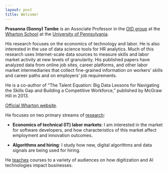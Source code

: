 ```yaml
---
layout: post
title: Welcome!
---
```


**Prasanna (Sonny) Tambe** is an Associate Professor in the [OID group](http://oid.wharton.upenn.edu) at the [Wharton School](http://www.wharton.upenn.edu) at the [University of Pennsylvania](http://www.upenn.edu). 

His research focuses on the economics of technology and labor. He is also interested in the use of data science tools for HR analytics. Much of this research uses Internet-scale data sources to measure skills and labor market activity at new levels of granularity. His published papers have analyzed data from online job sites, career platforms, and other labor market intermediaries that collect fine-grained information on workers’ skills and career paths and on employers’ job requirements. 

He is a co-author of “The Talent Equation: Big Data Lessons for Navigating the Skills Gap and Building a Competitive Workforce,” published by McGraw Hill in 2013.

[Official Wharton website](https://oid.wharton.upenn.edu/profile/tambe/).

He focuses on two primary streams of [research](papers):

- **Economics of technical (IT) labor markets**: I am interested in the market for software developers, and how characteristics of this market affect employment and innovation outcomes.

- **Algorithms and hiring**: I study how new, digital algorithms and data signals are being used for hiring.

He [teaches](teaching) courses to a variety of audiences on how digitization and AI technologies impact businesses.
